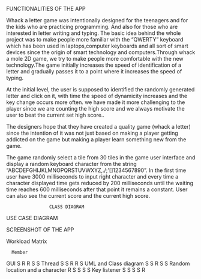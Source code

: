 

FUNCTIONALITIES OF THE APP

Whack a letter game was intentionally designed for the teenagers and for the kids who are practicing programming. And also for those who are interested in letter writing and typing. The basic idea behind the whole project was to make people more familiar with the “QWERTY” keyboard which has been used in laptops,computer keyboards and all sort of smart devices since the origin of smart technology and computers.Through whack a mole 2D game, we try to make people more comfortable with the new technology.The game initially increases the speed of identification of a letter and gradually passes it to a point where it increases the speed of typing. 

At the initial level, the user is supposed to identified the randomly generated letter and click on it, with time the speed of dynamicity increases and the key change occurs more often. we have made it more challenging to the player since we are counting the high score and we always motivate the user to beat the current set high score..

The designers hope that they have created a quality game (whack a letter) since the intention of it was not just based on making a player getting addicted on the game but making a player  learn something new from the game.

The game randomly select a tile from 30 tiles in the game user interface and display a random keyboard character from the string “ABCDEFGHIJKLMNOPQRSTUVWXYZ,./;'[]1234567890”. In the first time user have 3000 milliseconds  to input right character and every time a character displayed time gets reduced by 200 milliseconds until the waiting time reaches 600 milliseconds after that point it remains a constant. User can also see the current score and the current high score.

   					CLASS DIAGRAM 
USE CASE DIAGRAM





SCREENSHOT OF THE APP









Workload Matrix




      Member

GUI
S
R
R
S
S
Thread
S
S
R
R
S
UML and Class diagram
S
S
R
S
S
Random location and a character
R
S
S
S
S
Key listener
S
S
S
S
R

